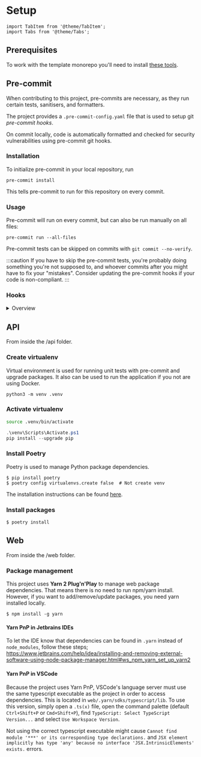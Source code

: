 # Setup

```mdx-code-block
import TabItem from '@theme/TabItem';
import Tabs from '@theme/Tabs';
```

## Prerequisites

To work with the template monorepo you'll need to install [these tools](../../about/running/01-prerequisites.md).

## Pre-commit

When contributing to this project, pre-commits are necessary, as they run certain tests, sanitisers, and formatters.

The project provides a `.pre-commit-config.yaml` file that is used to setup git _pre-commit hooks_.

On commit locally, code is automatically formatted and checked for security vulnerabilities using pre-commit git hooks.

### Installation

To initialize pre-commit in your local repository, run

```shell
pre-commit install
```

This tells pre-commit to run for this repository on every commit.

### Usage

Pre-commit will run on every commit, but can also be run manually on all files:

```shell
pre-commit run --all-files
```

Pre-commit tests can be skipped on commits with `git commit --no-verify`.

:::caution
If you have to skip the pre-commit tests, you're probably doing something you're not supposed to, and whoever commits after you might have to fix your "mistakes". Consider updating the pre-commit hooks if your code is non-compliant.
:::

### Hooks
<details>

<summary>Overview</summary>

| Repository                                                                          | Hook                    | Purpose                                                                            |
|-------------------------------------------------------------------------------------|-------------------------|------------------------------------------------------------------------------------|
| [pre-commit/pre-commit-hooks](https://github.com/pre-commit/pre-commit-hooks)                                      | check-ast               | Check whether files parse as valid python                                          |
|                                                                                     | check-merge-conflict    | Check for files that contain merge conflict strings                                |
|                                                                                     | check-case-conflict     | Check for files with names that would conflict on a case-insensitive filesystem    |
|                                                                                     | check-json              | Verify syntax of all JSON files                                                    |
|                                                                                     | check-toml              | Verify syntax of all TOML files                                                    |
|                                                                                     | check-yaml              | Verify syntax of all YAML files                                                    |
|                                                                                     | trailing-whitespace     | Trim trailing whitespace                                                           |
|                                                                                     | mixed-line-ending       | Replaces or checks mixed line ending                                               |
|                                                                                     | detect-private-key      | Checks for the existence of private keys                                           |
| [compilerla/conventional-pre-commit](https://github.com/compilerla/conventional-pre-commit)                               | conventional-pre-commit | A pre-commit hook to check commit messages for Conventional Commits formatting     |
| [ambv/black](https://github.com/ambv/black)                                                       | black                   | Python code formatter                                                              |
| [PyCQA/bandit](https://github.com/PyCQA/bandit)                                                     | bandit                  | A security linter designed to find common security issues in Python code           |
| [econchick/interrogate](https://github.com/econchick/interrogate)                                            | interrogate             | Check the code base for missing docstrings                                         |
| [hadialqattan/pycln](https://github.com/hadialqattan/pycln)                                               | pycln                   | Finds and removes unused import statements                                         |
| [pycqa/isort](https://github.com/pycqa/isort)                                                      | isort                   | Sort imports alphabetically, and automatically separated into sections and by type |
| [pre-commit/mirrors-prettier](https://github.com/pre-commit/mirrors-prettier)                                      | prettier                | TypeScript/JavaScript/JSON ++ code formatter                                       |
| [pre-commit/mirrors-eslint](https://github.com/pre-commit/mirrors-eslint)                                        | eslint                  | Helps you find and fix problems in your JavaScript code                            |
| [pycqa/flake8](https://gitlab.com/pycqa/flake8)                                                     | flake8                  | Check the style and quality of Python code                                         |
| [local](https://github.com/equinor/template-fastapi-react/blob/main/.pre-commit-config.yaml) | mypy                    | Python type checker                                                                |
|                                                                                     | pytest                  | Python test runner                                                                 |
|                                                                                     |                         |                                                                                    |

</details>

## API

From inside the /api folder.

### Create virtualenv

Virtual environment is used for running unit tests with pre-commit and upgrade packages. It also can be used to run the application if you not are using Docker.

```shell
python3 -m venv .venv
```

### Activate virtualenv

<Tabs groupId="operating-system">
<TabItem value="linux" label="Linux">

```bash
source .venv/bin/activate
```

</TabItem>
<TabItem value="windows" label="Windows">

```powershell
.\venv\Scripts\Activate.ps1
pip install --upgrade pip
```

</TabItem>
</Tabs>

### Install Poetry

Poetry is used to manage Python package dependencies.

```shell
$ pip install poetry
$ poetry config virtualenvs.create false  # Not create venv
```



The installation instructions can be found [here](https://python-poetry.org/docs/#installation).

### Install packages

```shell
$ poetry install
```

## Web

From inside the /web folder.

### Package management

This project uses __Yarn 2 Plug'n'Play__ to manage web package dependencies.
That means there is no need to run npm/yarn install.
However, if you want to add/remove/update packages, you need yarn installed locally.

```shell
$ npm install -g yarn
```

#### Yarn PnP in Jetbrains IDEs

To let the IDE know that dependencies can be found in `.yarn` instead of `node_modules`, follow these steps; https://www.jetbrains.com/help/idea/installing-and-removing-external-software-using-node-package-manager.html#ws_npm_yarn_set_up_yarn2

#### Yarn PnP in VSCode

Because the project uses Yarn PnP, VSCode's language server must use the same typescript executable as the project in order to access dependencies. This is located in `web/.yarn/sdks/typescript/lib`. To use this version, simply open a `.ts(x)` file, open the command palette (default `Ctrl+Shift+P` or `Cmd+Shift+P`), find `TypeScript: Select TypeScript Version...` and select `Use Workspace Version`.

Not using the correct typescript executable might cause `Cannot find module '***' or its corresponding type declarations.` and `JSX element implicitly has type 'any' because no interface 'JSX.IntrinsicElements' exists.` errors.
